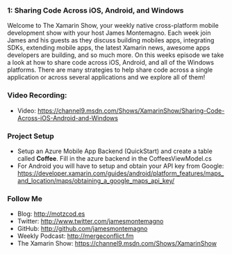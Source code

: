 ### 1: Sharing Code Across iOS, Android, and Windows
Welcome to The Xamarin Show, your weekly native cross-platform mobile development show with your host James Montemagno. Each week join James and his guests as they discuss building mobiles apps, integrating SDKs, extending mobile apps, the latest Xamarin news, awesome apps developers are building, and so much more. On this weeks episode we take a look at how to share code across iOS, Android, and all of the Windows platforms. There are many strategies to help share code across a single application or across several applications and we explore all of them! 

### Video Recording:
* Video: https://channel9.msdn.com/Shows/XamarinShow/Sharing-Code-Across-iOS-Android-and-Windows

### Project Setup
* Setup an Azure Mobile App Backend (QuickStart) and create a table called **Coffee**. Fill in the azure backend in the CoffeesViewModel.cs
* For Android you will have to setup and obtain your API key from Google: https://developer.xamarin.com/guides/android/platform_features/maps_and_location/maps/obtaining_a_google_maps_api_key/

### Follow Me
* Blog: http://motzcod.es
* Twitter: http://www.twitter.com/jamesmontemagno
* GitHub: http://github.com/jamesmontemagno
* Weekly Podcast: http://mergeconflict.fm
* The Xamarin Show:  https://channel9.msdn.com/Shows/XamarinShow


